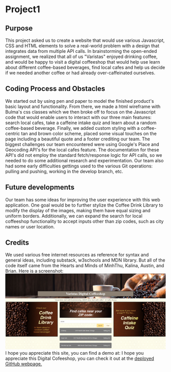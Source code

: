 # Project1


## Purpose
This project asked us to create a website that would use various Javascript, CSS and HTML elements to solve a real-world problem with a design that integrates data from multiple API calls. In brainstorming the open-ended assignment, we realized that all of us "Varistas" enjoyed drinking coffee, and would be happy to visit a digital coffeeshop that would help use learn about different coffee-based beverages, find local cafes and help us decide if we needed another coffee or had already over-caffeinated ourselves.


## Coding Process and Obstacles
We started out by using pen and paper to model the finished product's basic layout and functionality. From there, we made a html wireframe with Bulma's css classes which we then broke off to focus on the Javascript code that would enable users to interact with our three main features: search local cafes, take a caffeine intake quiz and learn about a random coffee-based beverage. Finally, we added custom styling with a coffee-centric tan and brown color scheme, placed some visual touches on the page including a beautiful quote and a footer crediting our team.
The biggest challenges our team encountered were using Google's Place and Geocoding API's for the local cafes feature. The documentation for these API's did not employ the standard fetch/response logic for API calls, so we needed to do some additional research and experimentation. Our team also had some early difficulties gettings used to the various Git operations: pulling and pushing, working in the develop branch, etc.


## Future developments
Our team has some ideas for improving the user experience with this web application. One goal would be to further stylize the Coffee Drink Library to modify the display of the images, making them have equal sizing and uniform borders. Additionally, we can expand the search for local coffeeshop functionality to accept inputs other than zip codes, such as city names or user location.


## Credits
We used various free internet resources as reference for syntax and general ideas, including substack, w3schools and MDN library. But all of the code itself came from the Hearts and Minds of MinhThu, Kalina, Austin, and Brian.
Here is a screenshot:
![screenshot of coding quiz webpage](./assets/images/demo.png)
I hope you appreciate this site, you can find a demo at:
I hope you appreciate this Digital Cofeeshop, you can check it out at the [deployed GitHub webpage.](https://project1team1.github.io/Project1/)
